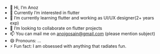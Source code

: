 - 👋 Hi, I’m Anoz
- 👀 Currently I’m interested in flutter
- 🌱 I’m currently learning flutter and working as UI/UX designer(2+ years exp)
- 💞️ I’m looking to collaborate on flutter projects
- 📫 You can mail me on anojgosain@gmail.com (please mention subject)
- 😄 Pronouns: ...
- ⚡ Fun fact: I am obsessed with anything that radiates fun.

<!---
D-Anoz/D-Anoz is a ✨ special ✨ repository because its `README.md` (this file) appears on your GitHub profile.
You can click the Preview link to take a look at your changes.
--->

